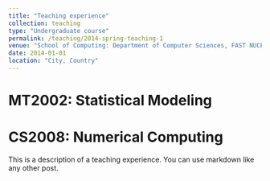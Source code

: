 ```yaml
---
title: "Teaching experience"
collection: teaching
type: "Undergraduate course"
permalink: /teaching/2014-spring-teaching-1
venue: "School of Computing: Department of Computer Sciences, FAST NUCES"
date: 2014-01-01
location: "City, Country"
---
```


MT2002: Statistical Modeling
======

CS2008: Numerical Computing
======


This is a description of a teaching experience. You can use markdown like any other post.


